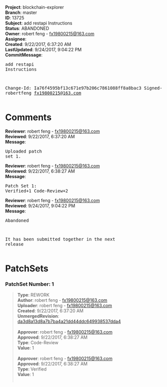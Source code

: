 <strong>Project</strong>: blockchain-explorer<br><strong>Branch</strong>: master<br><strong>ID</strong>: 13725<br><strong>Subject</strong>: add restapi Instructions<br><strong>Status</strong>: ABANDONED<br><strong>Owner</strong>: robert feng - fx19800215@163.com<br><strong>Assignee</strong>:<br><strong>Created</strong>: 9/22/2017, 6:37:20 AM<br><strong>LastUpdated</strong>: 9/24/2017, 9:04:22 PM<br><strong>CommitMessage</strong>:<br><pre>add restapi Instructions

Change-Id: Ia76f4595bf13c671e97b206c7861088ff8a8bac3
Signed-off-by: robertfeng <fx19800215@163.com>
</pre><h1>Comments</h1><strong>Reviewer</strong>: robert feng - fx19800215@163.com<br><strong>Reviewed</strong>: 9/22/2017, 6:37:20 AM<br><strong>Message</strong>: <pre>Uploaded patch set 1.</pre><strong>Reviewer</strong>: robert feng - fx19800215@163.com<br><strong>Reviewed</strong>: 9/22/2017, 6:38:27 AM<br><strong>Message</strong>: <pre>Patch Set 1: Verified+1 Code-Review+2</pre><strong>Reviewer</strong>: robert feng - fx19800215@163.com<br><strong>Reviewed</strong>: 9/24/2017, 9:04:22 PM<br><strong>Message</strong>: <pre>Abandoned

It has been submitted together in the next release</pre><h1>PatchSets</h1><h3>PatchSet Number: 1</h3><blockquote><strong>Type</strong>: REWORK<br><strong>Author</strong>: robert feng - fx19800215@163.com<br><strong>Uploader</strong>: robert feng - fx19800215@163.com<br><strong>Created</strong>: 9/22/2017, 6:37:20 AM<br><strong>UnmergedRevision</strong>: [da3d8a13d8a7b7ba4a21dd44ddc649938537dda4](https://github.com/hyperledger-gerrit-archive/blockchain-explorer/commit/da3d8a13d8a7b7ba4a21dd44ddc649938537dda4)<br><br><strong>Approver</strong>: robert feng - fx19800215@163.com<br><strong>Approved</strong>: 9/22/2017, 6:38:27 AM<br><strong>Type</strong>: Code-Review<br><strong>Value</strong>: 1<br><br><strong>Approver</strong>: robert feng - fx19800215@163.com<br><strong>Approved</strong>: 9/22/2017, 6:38:27 AM<br><strong>Type</strong>: Verified<br><strong>Value</strong>: 1<br><br></blockquote>
